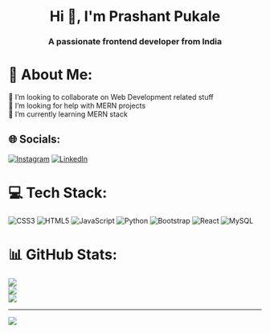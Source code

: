<h1 align="center">Hi 👋, I'm Prashant Pukale</h1>
<h3 align="center">A passionate frontend developer from India</h3>

# 💫 About Me:
👯 I’m looking to collaborate on Web Development related stuff<br>🤝 I’m looking for help with MERN projects<br>🌱 I’m currently learning MERN stack<br>


## 🌐 Socials:
[![Instagram](https://img.shields.io/badge/Instagram-%23E4405F.svg?logo=Instagram&logoColor=white)](https://instagram.com/prashant.pukale_) [![LinkedIn](https://img.shields.io/badge/LinkedIn-%230077B5.svg?logo=linkedin&logoColor=white)](https://linkedin.com/in/prashantpukale09) 

# 💻 Tech Stack:
![CSS3](https://img.shields.io/badge/css3-%231572B6.svg?style=for-the-badge&logo=css3&logoColor=white) ![HTML5](https://img.shields.io/badge/html5-%23E34F26.svg?style=for-the-badge&logo=html5&logoColor=white) ![JavaScript](https://img.shields.io/badge/javascript-%23323330.svg?style=for-the-badge&logo=javascript&logoColor=%23F7DF1E) ![Python](https://img.shields.io/badge/python-3670A0?style=for-the-badge&logo=python&logoColor=ffdd54) ![Bootstrap](https://img.shields.io/badge/bootstrap-%23563D7C.svg?style=for-the-badge&logo=bootstrap&logoColor=white) ![React](https://img.shields.io/badge/react-%2320232a.svg?style=for-the-badge&logo=react&logoColor=%2361DAFB) ![MySQL](https://img.shields.io/badge/mysql-%2300f.svg?style=for-the-badge&logo=mysql&logoColor=white)
# 📊 GitHub Stats:
![](https://github-readme-stats.vercel.app/api?username=weblearner07&theme=dark&hide_border=true&include_all_commits=false&count_private=false)<br/>
![](https://github-readme-streak-stats.herokuapp.com/?user=weblearner07&theme=dark&hide_border=true)<br/>
![](https://github-readme-stats.vercel.app/api/top-langs/?username=weblearner07&theme=dark&hide_border=true&include_all_commits=false&count_private=false&layout=compact)


---
[![](https://visitcount.itsvg.in/api?id=weblearner07&icon=0&color=0)](https://visitcount.itsvg.in)

<!-- Proudly created with GPRM ( https://gprm.itsvg.in ) -->
